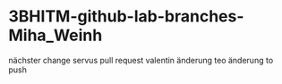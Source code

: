 # 3BHITM-github-lab-branches-Miha_Weinh
nächster change
servus
pull request
valentin änderung
teo änderung
to push